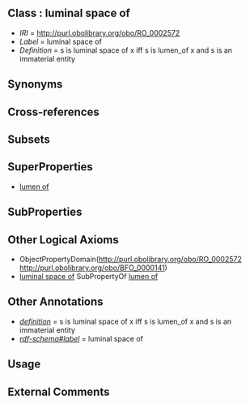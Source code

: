 
## Class : luminal space of

 * *IRI* = http://purl.obolibrary.org/obo/RO_0002572
 * *Label* = luminal space of
 * *Definition* = s is luminal space of x iff s is lumen_of x and s is an immaterial entity

## Synonyms


## Cross-references


## Subsets


## SuperProperties

 * [lumen of](../../RO/71/RO_0002571.md)

## SubProperties


## Other Logical Axioms

 * ObjectPropertyDomain(<http://purl.obolibrary.org/obo/RO_0002572> <http://purl.obolibrary.org/obo/BFO_0000141>)
 * [luminal space of](../../RO/72/RO_0002572.md) SubPropertyOf [lumen of](../../RO/71/RO_0002571.md)

## Other Annotations

 * *[definition](../../IAO/15/IAO_0000115.md)* = s is luminal space of x iff s is lumen_of x and s is an immaterial entity
 * *[rdf-schema#label](../../el/rdf-schema#label.md)* = luminal space of

## Usage


## External Comments

